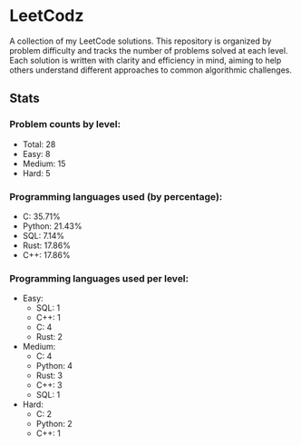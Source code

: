 # LeetCodz

A collection of my LeetCode solutions. This repository is organized by problem difficulty and tracks the number of problems solved at each level. Each solution is written with clarity and efficiency in mind, aiming to help others understand different approaches to common algorithmic challenges.

## Stats

### Problem counts by level:

- Total: 28
- Easy: 8
- Medium: 15
- Hard: 5

### Programming languages used (by percentage):

- C: 35.71%
- Python: 21.43%
- SQL: 7.14%
- Rust: 17.86%
- C++: 17.86%

### Programming languages used per level:

- Easy:
  - SQL: 1
  - C++: 1
  - C: 4
  - Rust: 2
- Medium:
  - C: 4
  - Python: 4
  - Rust: 3
  - C++: 3
  - SQL: 1
- Hard:
  - C: 2
  - Python: 2
  - C++: 1
